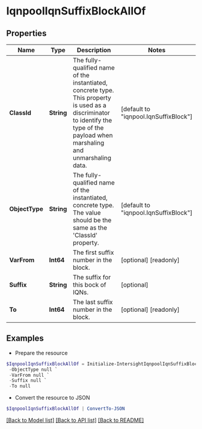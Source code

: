 # IqnpoolIqnSuffixBlockAllOf
## Properties

Name | Type | Description | Notes
------------ | ------------- | ------------- | -------------
**ClassId** | **String** | The fully-qualified name of the instantiated, concrete type. This property is used as a discriminator to identify the type of the payload when marshaling and unmarshaling data. | [default to "iqnpool.IqnSuffixBlock"]
**ObjectType** | **String** | The fully-qualified name of the instantiated, concrete type. The value should be the same as the &#39;ClassId&#39; property. | [default to "iqnpool.IqnSuffixBlock"]
**VarFrom** | **Int64** | The first suffix number in the block. | [optional] [readonly] 
**Suffix** | **String** | The suffix for this bock of IQNs. | [optional] 
**To** | **Int64** | The last suffix number in the block. | [optional] [readonly] 

## Examples

- Prepare the resource
```powershell
$IqnpoolIqnSuffixBlockAllOf = Initialize-IntersightIqnpoolIqnSuffixBlockAllOf  -ClassId null `
 -ObjectType null `
 -VarFrom null `
 -Suffix null `
 -To null
```

- Convert the resource to JSON
```powershell
$IqnpoolIqnSuffixBlockAllOf | ConvertTo-JSON
```

[[Back to Model list]](../README.md#documentation-for-models) [[Back to API list]](../README.md#documentation-for-api-endpoints) [[Back to README]](../README.md)

